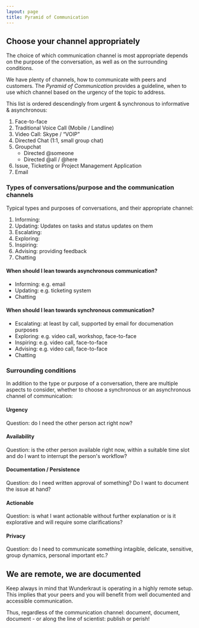 ```yaml
---
layout: page
title: Pyramid of Communication
---
```

## Choose your channel appropriately
The choice of which communication channel is most appropriate depends on the purpose of the conversation, as well as on the surrounding conditions.

We have plenty of channels, how to communicate with peers and customers. The _Pyramid of Communication_ provides a guideline, when to use which channel based on the urgency of the topic to address.

This list is ordered descendingly from urgent & synchronous to informative & asynchronous:

1. Face-to-face 
2. Traditional Voice Call (Mobile / Landline)
3. Video Call: Skype / “VOIP” 
4. Directed Chat (1:1, small group chat)
5. Groupchat 
	* Directed @someone
	* Directed @all / @here
6. Issue, Ticketing or Project Management Application
7. Email 

### Types of conversations/purpose and the communication channels
Typical types and purposes of conversations, and their appropriate channel:

1. Informing:
2. Updating: Updates on tasks and status updates on them
3. Escalating:
4. Exploring:
5. Inspiring:
6. Advising: providing feedback
7. Chatting

#### When should I lean towards asynchronous communication?
* Informing: e.g. email
* Updating: e.g. ticketing system
* Chatting

#### When should I lean towards synchronous communication?
* Escalating: at least by call, supported by email for documenation purposes
* Exploring: e.g. video call, workshop, face-to-face
* Inspiring: e.g. video call, face-to-face
* Advising: e.g. video call, face-to-face
* Chatting

### Surrounding conditions
In addition to the type or purpose of a conversation, there are multiple aspects to consider, whether to choose a synchronous or an asynchronous channel of communication:

#### Urgency
Question: do I need the other person act right now?

#### Availability
Question: is the other person available right now, within a suitable time slot and do I want to interrupt the person's workflow?

#### Documentation / Persistence
Question: do I need written approval of something? Do I want to document the issue at hand?

#### Actionable
Question: is what I want actionable without further explanation or is it explorative and will require some clarifications?

#### Privacy
Question: do I need to communicate something intagible, delicate, sensitive, group dynamics, personal important etc.?

## We are remote, we are documented
Keep always in mind that Wunderkraut is operating in a highly remote setup. This implies that your peers and you will benefit from well documented and accessible communication.

Thus, regardless of the communication channel: document, document, document - or along the line of scientist: publish or perish!